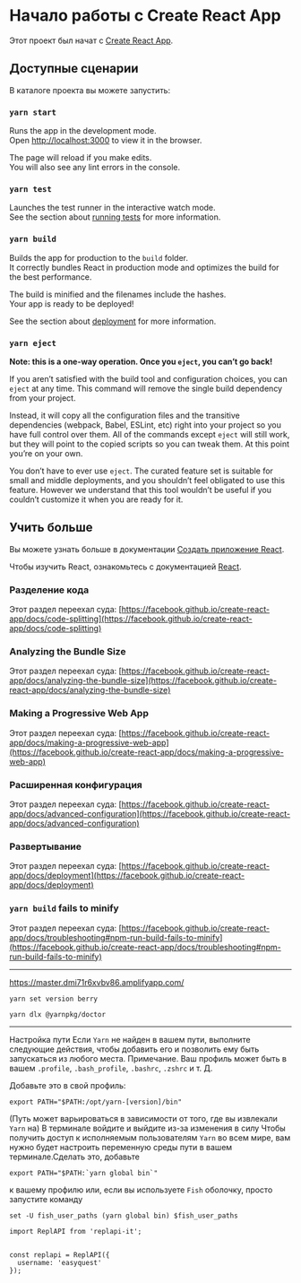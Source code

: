 # Начало работы с Create React App

Этот проект был начат с [Create React App](https://github.com/facebook/create-react-app).

## Доступные сценарии

В каталоге проекта вы можете запустить:

### `yarn start`

Runs the app in the development mode.\
Open [http://localhost:3000](http://localhost:3000) to view it in the browser.

The page will reload if you make edits.\
You will also see any lint errors in the console.

### `yarn test`

Launches the test runner in the interactive watch mode.\
See the section about [running tests](https://facebook.github.io/create-react-app/docs/running-tests) for more information.

### `yarn build`

Builds the app for production to the `build` folder.\
It correctly bundles React in production mode and optimizes the build for the best performance.

The build is minified and the filenames include the hashes.\
Your app is ready to be deployed!

See the section about [deployment](https://facebook.github.io/create-react-app/docs/deployment) for more information.

### `yarn eject`

**Note: this is a one-way operation. Once you `eject`, you can’t go back!**

If you aren’t satisfied with the build tool and configuration choices, you can `eject` at any time. This command will remove the single build dependency from your project.

Instead, it will copy all the configuration files and the transitive dependencies (webpack, Babel, ESLint, etc) right into your project so you have full control over them. All of the commands except `eject` will still work, but they will point to the copied scripts so you can tweak them. At this point you’re on your own.

You don’t have to ever use `eject`. The curated feature set is suitable for small and middle deployments, and you shouldn’t feel obligated to use this feature. However we understand that this tool wouldn’t be useful if you couldn’t customize it when you are ready for it.

## Учить больше

Вы можете узнать больше в документации [Создать приложение React](https://facebook.github.io/create-react-app/docs/getting-started).

Чтобы изучить React, ознакомьтесь с документацией [React](https://reactjs.org/).

### Разделение кода

Этот раздел переехал суда: [https://facebook.github.io/create-react-app/docs/code-splitting](https://facebook.github.io/create-react-app/docs/code-splitting)

### Analyzing the Bundle Size

Этот раздел переехал суда: [https://facebook.github.io/create-react-app/docs/analyzing-the-bundle-size](https://facebook.github.io/create-react-app/docs/analyzing-the-bundle-size)

### Making a Progressive Web App

Этот раздел переехал суда: [https://facebook.github.io/create-react-app/docs/making-a-progressive-web-app](https://facebook.github.io/create-react-app/docs/making-a-progressive-web-app)

### Расширенная конфигурация

Этот раздел переехал суда: [https://facebook.github.io/create-react-app/docs/advanced-configuration](https://facebook.github.io/create-react-app/docs/advanced-configuration)

### Развертывание

Этот раздел переехал суда: [https://facebook.github.io/create-react-app/docs/deployment](https://facebook.github.io/create-react-app/docs/deployment)

### `yarn build` fails to minify

Этот раздел переехал суда: [https://facebook.github.io/create-react-app/docs/troubleshooting#npm-run-build-fails-to-minify](https://facebook.github.io/create-react-app/docs/troubleshooting#npm-run-build-fails-to-minify)




---
https://master.dmi71r6xvbv86.amplifyapp.com/

```language
yarn set version berry
```
```language
yarn dlx @yarnpkg/doctor
```
---
Настройка пути
Если `Yarn` не найден в вашем пути, выполните следующие действия, чтобы добавить его и позволить ему быть запускаться из любого места.
Примечание. Ваш профиль может быть в вашем `.profile`, `.bash_profile`, `.bashrc`, `.zshrc` и т. Д.

Добавьте это в свой профиль: 
```
export PATH="$PATH:/opt/yarn-[version]/bin" 
```
(Путь может варьироваться в зависимости от того, где вы извлекали `Yarn` на) В терминале войдите и выйдите из-за изменения в силу
Чтобы получить доступ к исполняемым пользователям `Yarn` во всем мире, вам нужно будет настроить переменную среды пути в вашем терминале.Сделать это, добавьте 
```
export PATH="$PATH:`yarn global bin`" 
```
к вашему профилю или, если вы используете `Fish` оболочку, просто запустите команду
```
set -U fish_user_paths (yarn global bin) $fish_user_paths
```


```language
import ReplAPI from 'replapi-it';


const replapi = ReplAPI({
  username: 'easyquest'
});
```